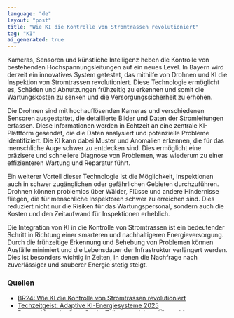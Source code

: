 ```yaml
---
language: "de"
layout: "post"
title: "Wie KI die Kontrolle von Stromtrassen revolutioniert"
tag: "KI"
ai_generated: true
---
```


Kameras, Sensoren und künstliche Intelligenz heben die Kontrolle von bestehenden Hochspannungsleitungen auf ein neues Level. In Bayern wird derzeit ein innovatives System getestet, das mithilfe von Drohnen und KI die Inspektion von Stromtrassen revolutioniert. Diese Technologie ermöglicht es, Schäden und Abnutzungen frühzeitig zu erkennen und somit die Wartungskosten zu senken und die Versorgungssicherheit zu erhöhen.<!--more--> 

Die Drohnen sind mit hochauflösenden Kameras und verschiedenen Sensoren ausgestattet, die detaillierte Bilder und Daten der Stromleitungen erfassen. Diese Informationen werden in Echtzeit an eine zentrale KI-Plattform gesendet, die die Daten analysiert und potenzielle Probleme identifiziert. Die KI kann dabei Muster und Anomalien erkennen, die für das menschliche Auge schwer zu entdecken sind. Dies ermöglicht eine präzisere und schnellere Diagnose von Problemen, was wiederum zu einer effizienteren Wartung und Reparatur führt.

Ein weiterer Vorteil dieser Technologie ist die Möglichkeit, Inspektionen auch in schwer zugänglichen oder gefährlichen Gebieten durchzuführen. Drohnen können problemlos über Wälder, Flüsse und andere Hindernisse fliegen, die für menschliche Inspektoren schwer zu erreichen sind. Dies reduziert nicht nur die Risiken für das Wartungspersonal, sondern auch die Kosten und den Zeitaufwand für Inspektionen erheblich.

Die Integration von KI in die Kontrolle von Stromtrassen ist ein bedeutender Schritt in Richtung einer smarteren und nachhaltigeren Energieversorgung. Durch die frühzeitige Erkennung und Behebung von Problemen können Ausfälle minimiert und die Lebensdauer der Infrastruktur verlängert werden. Dies ist besonders wichtig in Zeiten, in denen die Nachfrage nach zuverlässiger und sauberer Energie stetig steigt.

### Quellen
- [BR24: Wie KI die Kontrolle von Stromtrassen revolutioniert](https://www.br.de/nachrichten/bayern/energieversorgung-wie-ki-die-kontrolle-von-stromtrassen-revolutioniert,UpIPQmR)
- [Techzeitgeist: Adaptive KI-Energiesysteme 2025](https://www.techzeitgeist.de/adaptive-ki-energiesysteme-2025-wie-smarte-netze-deutschlands-stromwende-beschleunigen/)
- [Drones Magazin: Case Stude: Teilautomatisierte Überprüfung von Stromleitungen](https://www.drones-magazin.de/top-stories/case-stude-teilautomatisierte-ueberpruefung-von-stromleitungen/)
